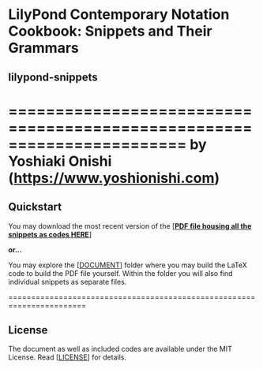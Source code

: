 # LilyPond Contemporary Notation Cookbook: Snippets and Their Grammars 
## lilypond-snippets
=======================================================================
by Yoshiaki Onishi (https://www.yoshionishi.com)
=======================================================================
## Quickstart

You may download the most recent version of the [[**PDF file housing all the snippets as codes HERE**](DOCUMENT/YO_SNIPPETS_COOKBOOK_MASTER.pdf)]


**or...**

You may explore the [[DOCUMENT](DOCUMENT/)] folder where you may build the LaTeX code to build the PDF file yourself. Within the folder you will also find individual snippets as separate files. 

=======================================================================
## License

The document as well as included codes are available under the MIT License. Read [[LICENSE](https://github.com/yoshiakionishi/lilypond-snippets/blob/main/LICENSE)] for details.
